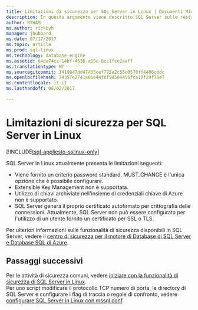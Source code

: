 ```yaml
---
title: Limitazioni di sicurezza per SQL Server in Linux | Documenti Microsoft
description: In questo argomento viene descritto SQL Server sulle restrizioni di Linux.
author: BYHAM
ms.author: rickbyh
manager: jhubbard
ms.date: 07/17/2017
ms.topic: article
ms.prod: sql-linux
ms.technology: database-engine
ms.assetid: 64da74cc-14bf-4636-a55e-8cc1fce2aaff
ms.translationtype: MT
ms.sourcegitcommit: 1419847dd47435cef775a2c55c0578ff4406cddc
ms.openlocfilehash: 74357e2741e01e44f0f9d504456fca10f29f78e7
ms.contentlocale: it-it
ms.lasthandoff: 08/02/2017

---
```

# <a name="security-limitations-for-sql-server-on-linux"></a>Limitazioni di sicurezza per SQL Server in Linux

[!INCLUDE[tsql-appliesto-sslinux-only](../includes/tsql-appliesto-sslinux-only.md)]

SQL Server in Linux attualmente presenta le limitazioni seguenti:

* Viene fornito un criterio password standard. MUST_CHANGE è l'unica opzione che è possibile configurare.  
* Extensible Key Management non è supportata. 
* Utilizzo di chiavi archiviate nell'insieme di credenziali chiave di Azure non è supportato.
* SQL Server genera il proprio certificato autofirmato per crittografia delle connessioni. Attualmente, SQL Server non può essere configurato per l'utilizzo di un utente fornito un certificato per SSL o TLS. 

Per ulteriori informazioni sulle funzionalità di sicurezza disponibili in SQL Server, vedere il [centro di sicurezza per il motore di Database di SQL Server e Database SQL di Azure](https://msdn.microsoft.com/library/bb510589.aspx).

## <a name="next-steps"></a>Passaggi successivi

Per le attività di sicurezza comuni, vedere [iniziare con la funzionalità di sicurezza di SQL Server in Linux](sql-server-linux-security-get-started.md).   
Per uno script modificare il protocollo TCP numero di porta, le directory di SQL Server e configurare i flag di traccia o regole di confronto, vedere [configurare SQL Server in Linux con mssql conf](sql-server-linux-configure-mssql-conf.md).

